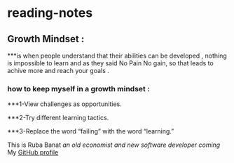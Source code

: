 # reading-notes

## Growth Mindset :
***is when people understand that their abilities can be developed , nothing is impossible to learn and as they said No Pain No gain, so that leads to achive more and reach your goals .

 ### how to keep myself in a growth mindset :
***1-View challenges as opportunities. 

***2-Try different learning tactics. 
 
 ***3-Replace the word “failing” with the word “learning.”
 
 This is Ruba Banat *an old economist and new software developer coming*
 My [GitHub profile](https://github.com/RubaBanat)
